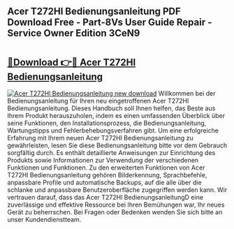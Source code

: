 ## Acer T272Hl Bedienungsanleitung PDF Download Free - Part-8Vs User Guide Repair - Service Owner Edition 3CeN9

# <h2><a href="http://df3hm4k.blite.top/?on=Acer+T272Hl+Bedienungsanleitung">🔗Download 👉🔴 Acer T272Hl Bedienungsanleitung</a></h2>

[![Acer T272Hl Bedienungsanleitung new download](https://i.imgur.com/lujVjoI.png)](http://df3hm4k.blite.top/?on=Acer+T272Hl+Bedienungsanleitung)
Willkommen bei der Bedienungsanleitung für Ihren neu eingetroffenen Acer T272Hl Bedienungsanleitung. Dieses Handbuch soll Ihnen helfen, das Beste aus Ihrem Produkt herauszuholen, indem es einen umfassenden Überblick über seine Funktionen, den Installationsprozess, die Bedienungsanleitung, Wartungstipps und Fehlerbehebungsverfahren gibt. Um eine erfolgreiche Erfahrung mit Ihrem neuen Acer T272Hl Bedienungsanleitung zu gewährleisten, lesen Sie diese Bedienungsanleitung bitte vor dem Gebrauch sorgfältig durch. Es enthält detaillierte Anweisungen zur Einrichtung des Produkts sowie Informationen zur Verwendung der verschiedenen Funktionen und Funktionen. Zu den erweiterten Funktionen von Acer T272Hl Bedienungsanleitung gehören Bilderkennung, Sprachbefehle, anpassbare Profile und automatische Backups, auf die alle über die schlanke und anpassbare Benutzeroberfläche zugegriffen werden kann. Wir vertrauen darauf, dass das Acer T272Hl BedienungsanleitungD eine zuverlässige und effektive Ressource bei Ihren Bemühungen war, Ihr neues Gerät zu beherrschen. Bei Fragen oder Bedenken wenden Sie sich bitte an unser Kundendienstteam.
